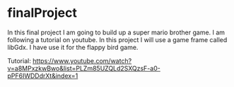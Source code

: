 # finalProject

In this final project I am going to build up a super mario brother game. I am following a tutorial on youtube.
In this project I will use a game frame called libGdx. I have use it for the flappy bird game.

Tutorial: https://www.youtube.com/watch?v=a8MPxzkwBwo&list=PLZm85UZQLd2SXQzsF-a0-pPF6IWDDdrXt&index=1
